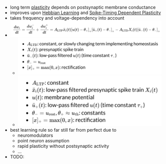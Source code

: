 + long term [plasticity](Plasticity.md) depends on postsynaptic membrane conductance
+ improves upon [Hebbian Learning](Hebbian%20Learning.md) and [Spike-Timing Dependent Plasticity](Spike-Timing%20Dependent%20Plasticity.md)
+ takes frequency and voltage-dependency into account
+ ![](../../../z_images/Pasted%20image%2020250617110240.png)
	+ ![](../../../z_images/Pasted%20image%2020250617110258.png)
	+ ![](../../../z_images/Pasted%20image%2020250617110251.png)
+ best learning rule so far still far from perfect due to
	+ neuromodulators
	+ point neuron assumption
	+ rapid plasticity without postsynaptic activity
	+ ...
+ TODO: